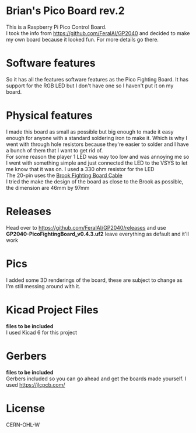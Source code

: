 # Brian's Pico Board rev.2
This is a Raspberry Pi Pico Control Board. <br />
I took the info from https://github.com/FeralAI/GP2040 and decided to make my own board because it looked fun. For more details go there.

# Software features
So it has all the features software features as the Pico Fighting Board. It has support for the RGB LED but I don't have one so I haven't put it on my board.

# Physical features
I made this board as small as possible but big enough to made it easy enough for anyone with a standard soldering iron to make it. Which is why I went with through hole resistors because they're easier to solder and I have a bunch of them that I want to get rid of. <br />
For some reason the player 1 LED was way too low and was annoying me so I went with something simple and just connected the LED to the VSYS to let me know that it was on. I used a 330 ohm resistor for the LED <br />
The 20-pin uses the [Brook Fighting Board Cable](https://www.brookaccessory.com/detail/59387342/)  <br />
I tried the make the design of the board as close to the Brook as possible, the dimension are 46mm by 97mm

# Releases
Head over to https://github.com/FeralAI/GP2040/releases and use **GP2040-PicoFightingBoard_v0.4.3.uf2** leave everything as default and it'll work

# Pics
I added some 3D renderings of the board, these are subject to change as I'm still messing around with it.

# Kicad Project Files
**files to be included** <br />
I used Kicad 6 for this project

# Gerbers
**files to be included** <br />
Gerbers included so you can go ahead and get the boards made yourself. I used https://jlcpcb.com/

# License
CERN-OHL-W

